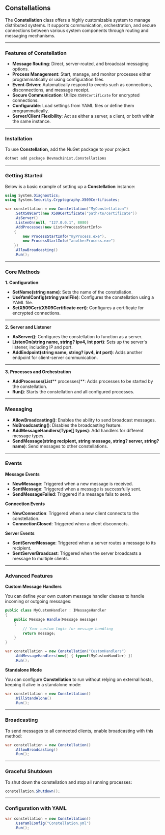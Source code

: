 ﻿## **Constellations**

The **Constellation** class offers a highly customizable system to manage distributed systems. It supports communication, orchestration, and secure connections between various system components through routing and messaging mechanisms.

---

### **Features of Constellation**

- **Message Routing**: Direct, server-routed, and broadcast messaging options.
- **Process Management**: Start, manage, and monitor processes either programmatically or using configuration files.
- **Event-Driven**: Automatically respond to events such as connections, disconnections, and message receipt.
- **Secure Communication**: Utilize `X509Certificate` for encrypted connections.
- **Configurable**: Load settings from YAML files or define them programmatically.
- **Server/Client Flexibility**: Act as either a server, a client, or both within the same instance.

---

### **Installation**

To use **Constellation**, add the NuGet package to your project:

```bash
dotnet add package Devmachinist.Constellations
```

---

### **Getting Started**

Below is a basic example of setting up a **Constellation** instance:

```csharp
using System.Diagnostics;
using System.Security.Cryptography.X509Certificates;

var constellation = new Constellation("MyConstellation")
    .SetX509Cert(new X509Certificate("path/to/certificate"))
    .AsServer()
    .ListenOn(null, "127.0.0.1", 8080)
    .AddProcesses(new List<ProcessStartInfo>
    {
        new ProcessStartInfo("myProcess.exe"),
        new ProcessStartInfo("anotherProcess.exe")
    })
    .AllowBroadcasting()
    .Run();
```

---

### **Core Methods**

**1. Configuration**

- **SetName(string name)**: Sets the name of the constellation.
- **UseYamlConfig(string yamlFile)**: Configures the constellation using a YAML file.
- **SetX509Cert(X509Certificate cert)**: Configures a certificate for encrypted connections.

---

**2. Server and Listener**

- **AsServer()**: Configures the constellation to function as a server.
- **ListenOn(string name, string? ipv4, int port)**: Sets up the server's listener, including IP and port.
- **AddEndpoint(string name, string? ipv4, int port)**: Adds another endpoint for client-server communication.

---

**3. Processes and Orchestration**

- **AddProcesses(List**\*\* processes)\*\*: Adds processes to be started by the constellation.
- **Run()**: Starts the constellation and all configured processes.

---

### **Messaging**

- **AllowBroadcasting()**: Enables the ability to send broadcast messages.
- **NoBroadcasting()**: Disables the broadcasting feature.
- **AddMessageHandlers(Type[] types)**: Add handlers for different message types.
- **SendMessage(string recipient, string message, string? server, string? name)**: Send messages to other constellations.

---

### **Events**

**Message Events**

- **NewMessage**: Triggered when a new message is received.
- **SentMessage**: Triggered when a message is successfully sent.
- **SendMessageFailed**: Triggered if a message fails to send.

**Connection Events**

- **NewConnection**: Triggered when a new client connects to the constellation.
- **ConnectionClosed**: Triggered when a client disconnects.

**Server Events**

- **SentServerMessage**: Triggered when a server routes a message to its recipient.
- **SentServerBroadcast**: Triggered when the server broadcasts a message to multiple clients.

---

### **Advanced Features**

**Custom Message Handlers**

You can define your own custom message handler classes to handle incoming or outgoing messages:

```csharp
public class MyCustomHandler : IMessageHandler
{
    public Message Handle(Message message)
    {
        // Your custom logic for message handling
        return message;
    }
}

var constellation = new Constellation("CustomHandlers")
    .AddMessageHandlers(new[] { typeof(MyCustomHandler) })
    .Run();
```

**Standalone Mode**

You can configure **Constellation** to run without relying on external hosts, keeping it alive in a standalone mode:

```csharp
var constellation = new Constellation()
    .WillStandAlone()
    .Run();
```

---

### **Broadcasting**

To send messages to all connected clients, enable broadcasting with this method:

```csharp
var constellation = new Constellation()
    .AllowBroadcasting()
    .Run();
```

---

### **Graceful Shutdown**

To shut down the constellation and stop all running processes:

```csharp
constellation.Shutdown();
```

---

### **Configuration with YAML**

```csharp
var constellation = new Constellation()
    .UseYamlConfig("Constellation.yml")
    .Run();
```
